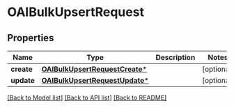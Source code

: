 # OAIBulkUpsertRequest

## Properties
Name | Type | Description | Notes
------------ | ------------- | ------------- | -------------
**create** | [**OAIBulkUpsertRequestCreate***](OAIBulkUpsertRequestCreate.md) |  | [optional] 
**update** | [**OAIBulkUpsertRequestUpdate***](OAIBulkUpsertRequestUpdate.md) |  | [optional] 

[[Back to Model list]](../README.md#documentation-for-models) [[Back to API list]](../README.md#documentation-for-api-endpoints) [[Back to README]](../README.md)


